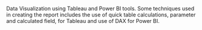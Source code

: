 Data Visualization using Tableau and Power BI tools. 
Some techniques used in creating the report includes the use of quick table calculations, parameter and calculated field, for Tableau and use of DAX for Power BI.
